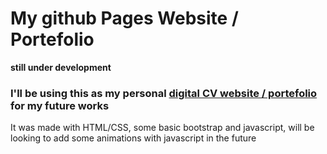 # My github Pages Website / Portefolio
**still under development**

### I'll be using this as my personal [digital CV website / portefolio](https://www.fabi0wz.github.io) for my future works

It was made with HTML/CSS, some basic bootstrap and javascript,
will be looking to add some animations with javascript in the future